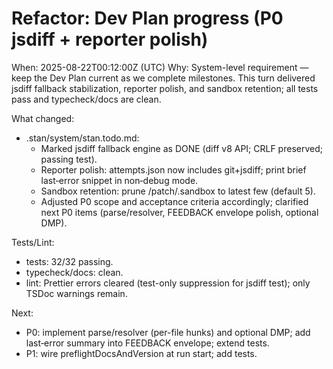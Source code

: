# Refactor: Dev Plan progress (P0 jsdiff + reporter polish)
When: 2025-08-22T00:12:00Z (UTC)
Why: System-level requirement — keep the Dev Plan current as we complete milestones. This turn delivered jsdiff fallback stabilization, reporter polish, and sandbox retention; all tests pass and typecheck/docs are clean.

What changed:
- .stan/system/stan.todo.md:
  - Marked jsdiff fallback engine as DONE (diff v8 API; CRLF preserved; passing test).
  - Reporter polish: attempts.json now includes git+jsdiff; print brief last‑error snippet in non‑debug mode.
  - Sandbox retention: prune <stanPath>/patch/.sandbox to latest few (default 5).
  - Adjusted P0 scope and acceptance criteria accordingly; clarified next P0 items (parse/resolver, FEEDBACK envelope polish, optional DMP).

Tests/Lint:
- tests: 32/32 passing.
- typecheck/docs: clean.
- lint: Prettier errors cleared (test-only suppression for jsdiff test); only TSDoc warnings remain.

Next:
- P0: implement parse/resolver (per-file hunks) and optional DMP; add last‑error summary into FEEDBACK envelope; extend tests.
- P1: wire preflightDocsAndVersion at run start; add tests.
